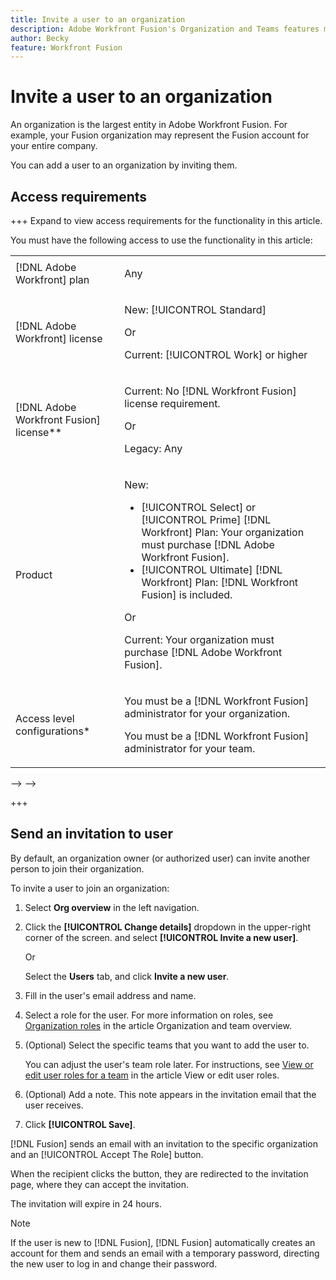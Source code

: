 ```yaml
---
title: Invite a user to an organization
description: Adobe Workfront Fusion's Organization and Teams features make it possible for enterprises to control access to scenarios and other features within Fusion.
author: Becky
feature: Workfront Fusion
---
```

# Invite a user to an organization

<!--Affected by IMS-->

<!--Check if this is valid after IMS and how it combines with other adding user articles-->

An organization is the largest entity in Adobe Workfront Fusion. For example, your Fusion organization may represent the Fusion account for your entire company. 

You can add a user to an organization by inviting them.

## Access requirements

+++ Expand to view access requirements for the functionality in this article.

You must have the following access to use the functionality in this article:

<table style="table-layout:auto">
 <col> 
 <col> 
 <tbody> 
  <tr> 
   <td role="rowheader">[!DNL Adobe Workfront] plan</td> 
   <td> <p>Any</p> </td> 
  </tr> 
  <tr data-mc-conditions=""> 
   <td role="rowheader">[!DNL Adobe Workfront] license</td> 
   <td> <p>New: [!UICONTROL Standard]</p><p>Or</p><p>Current: [!UICONTROL Work] or higher</p> </td> 
  </tr> 
  <tr> 
   <td role="rowheader">[!DNL Adobe Workfront Fusion] license**</td> 
   <td>
   <p>Current: No [!DNL Workfront Fusion] license requirement.</p>
   <p>Or</p>
   <p>Legacy: Any </p>
   </td> 
  </tr> 
  <tr> 
   <td role="rowheader">Product</td> 
   <td>
   <p>New:</p> <ul><li>[!UICONTROL Select] or [!UICONTROL Prime] [!DNL Workfront] Plan: Your organization must purchase [!DNL Adobe Workfront Fusion].</li><li>[!UICONTROL Ultimate] [!DNL Workfront] Plan: [!DNL Workfront Fusion] is included.</li></ul>
   <p>Or</p>
   <p>Current: Your organization must purchase [!DNL Adobe Workfront Fusion].</p>
   </td> 
  </tr>
  <tr data-mc-conditions=""> 
   <td role="rowheader">Access level configurations*</td> 
   <td> 
     <p>You must be a [!DNL Workfront Fusion] administrator for your organization.</p>
     <p>You must be a [!DNL Workfront Fusion] administrator for your team.</p>
   </td> 
  </tr> 
   </td> 
  </tr> 
 </tbody> 
</table>

<!--<!--For more detail about the information in this table, see [Access requirements in Workfront documentation](/help/quicksilver/administration-and-setup/add-users/access-levels-and-object-permissions/access-level-requirements-in-documentation.md).-->-->

<!--<!--For information on [!DNL Adobe Workfront Fusion] licenses, see [[!DNL Adobe Workfront Fusion] licenses](../../workfront-fusion/get-started/license-automation-vs-integration.md).-->-->

+++


## Send an invitation to user

By default, an organization owner (or authorized user) can invite another person to join their organization.

To invite a user to join an organization:

1. Select **Org overview** in the left navigation.
1. Click the **[!UICONTROL Change details]** dropdown in the upper-right corner of the screen. and select **[!UICONTROL Invite a new user]**.

   Or

   Select the **Users** tab, and click **Invite a new user**. 

1. Fill in the user's email address and name.
1. Select a role for the user. For more information on roles, see [Organization roles](/help/workfront-fusion/set-up-and-manage-workfront-fusion/set-up-and-manage-orgs-and-teams/set-up-orgs-and-teams/org-and-team-overview.md#organization-roles) in the article Organization and team overview.
1. (Optional) Select the specific teams that you want to add the user to. 

   You can adjust the user's team role later. For instructions, see [View or edit user roles for a team](/help/workfront-fusion/set-up-and-manage-workfront-fusion/set-up-and-manage-orgs-and-teams/manage-users-and-teams/view-or-edit-user-roles.md#view-or-edit-user-roles-for-a-team) in the article View or edit user roles.
1. (Optional) Add a note. This note appears in the invitation email that the user receives.
1. Click **[!UICONTROL Save]**.

[!DNL Fusion] sends an email with an invitation to the specific organization and an [!UICONTROL Accept The Role] button.

When the recipient clicks the button, they are redirected to the invitation page, where they can accept the invitation.

The invitation will expire in 24 hours.

>[!NOTE]
>
>If the user is new to [!DNL Fusion], [!DNL Fusion] automatically creates an account for them and sends an email with a temporary password, directing the new user to log in and change their password.




